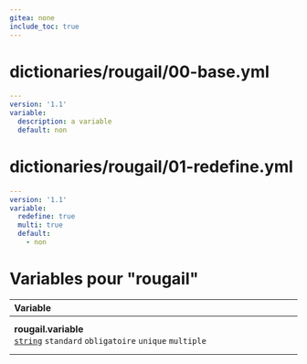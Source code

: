 ```yaml
---
gitea: none
include_toc: true
---
```

# dictionaries/rougail/00-base.yml

```yaml
---
version: '1.1'
variable:
  description: a variable
  default: non
```
# dictionaries/rougail/01-redefine.yml

```yaml
---
version: '1.1'
variable:
  redefine: true
  multi: true
  default:
    - non
```
# Variables pour "rougail"

| Variable&nbsp;&nbsp;&nbsp;&nbsp;&nbsp;&nbsp;&nbsp;&nbsp;&nbsp;&nbsp;&nbsp;&nbsp;&nbsp;&nbsp;&nbsp;&nbsp;&nbsp;&nbsp;&nbsp;&nbsp;&nbsp;&nbsp;&nbsp;&nbsp;&nbsp;&nbsp;&nbsp;&nbsp;&nbsp;&nbsp;&nbsp;&nbsp;&nbsp;&nbsp;&nbsp;&nbsp;&nbsp;&nbsp;&nbsp;&nbsp;&nbsp;&nbsp;&nbsp;&nbsp;&nbsp;&nbsp;&nbsp;&nbsp;&nbsp;&nbsp;&nbsp;&nbsp;&nbsp;&nbsp;&nbsp;&nbsp;&nbsp;&nbsp;&nbsp;&nbsp;&nbsp;&nbsp;&nbsp;&nbsp;&nbsp;&nbsp;&nbsp;&nbsp;&nbsp;&nbsp;&nbsp;&nbsp;&nbsp;&nbsp;&nbsp;&nbsp;&nbsp;&nbsp;&nbsp;&nbsp;&nbsp;&nbsp;&nbsp;&nbsp;&nbsp;&nbsp;&nbsp;&nbsp;&nbsp;&nbsp;&nbsp;&nbsp;&nbsp;&nbsp;&nbsp;&nbsp;&nbsp;&nbsp;&nbsp;&nbsp;&nbsp;&nbsp;&nbsp;&nbsp;&nbsp;&nbsp;&nbsp;&nbsp;&nbsp;&nbsp;&nbsp;&nbsp;&nbsp;&nbsp;&nbsp;&nbsp;&nbsp;&nbsp;&nbsp;&nbsp;   | Description&nbsp;&nbsp;&nbsp;&nbsp;&nbsp;&nbsp;&nbsp;&nbsp;&nbsp;&nbsp;&nbsp;&nbsp;&nbsp;&nbsp;&nbsp;&nbsp;&nbsp;&nbsp;&nbsp;&nbsp;&nbsp;&nbsp;&nbsp;&nbsp;&nbsp;&nbsp;&nbsp;&nbsp;&nbsp;&nbsp;&nbsp;&nbsp;&nbsp;&nbsp;&nbsp;&nbsp;&nbsp;&nbsp;&nbsp;&nbsp;&nbsp;&nbsp;&nbsp;&nbsp;&nbsp;&nbsp;&nbsp;&nbsp;&nbsp;&nbsp;&nbsp;&nbsp;&nbsp;&nbsp;&nbsp;&nbsp;&nbsp;&nbsp;&nbsp;&nbsp;&nbsp;&nbsp;&nbsp;&nbsp;&nbsp;&nbsp;&nbsp;&nbsp;&nbsp;&nbsp;&nbsp;&nbsp;&nbsp;&nbsp;&nbsp;&nbsp;&nbsp;&nbsp;&nbsp;&nbsp;&nbsp;&nbsp;&nbsp;&nbsp;&nbsp;&nbsp;&nbsp;&nbsp;&nbsp;&nbsp;&nbsp;&nbsp;&nbsp;&nbsp;&nbsp;&nbsp;&nbsp;&nbsp;&nbsp;&nbsp;&nbsp;&nbsp;&nbsp;&nbsp;&nbsp;&nbsp;&nbsp;&nbsp;&nbsp;&nbsp;&nbsp;&nbsp;&nbsp;&nbsp;&nbsp;&nbsp;&nbsp;   |
|------------------------------------------------------------------------------------------------------------------------------------------------------------------------------------------------------------------------------------------------------------------------------------------------------------------------------------------------------------------------------------------------------------------------------------------------------------------------------------------------------------------------------------------------------------------------------------------------------------------------------------------------------------------------------------------------------------------------------------------------------------|---------------------------------------------------------------------------------------------------------------------------------------------------------------------------------------------------------------------------------------------------------------------------------------------------------------------------------------------------------------------------------------------------------------------------------------------------------------------------------------------------------------------------------------------------------------------------------------------------------------------------------------------------------------------------------------------------------------------------------------------|
| **rougail.variable**<br/>[`string`](https://rougail.readthedocs.io/en/latest/variable.html#variables-types) `standard` `obligatoire` `unique` `multiple`                                                                                                                                                                                                                                                                                                                                                                                                                                                                                                                                                                                                   | A variable.<br/>**Défaut**: <br/>- non                                                                                                                                                                                                                                                                                                                                                                                                                                                                                                                                                                                                                                                                                                      |


